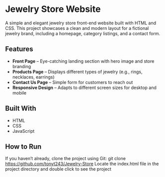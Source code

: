 #  Jewelry Store Website

A simple and elegant jewelry store front-end website built with HTML and CSS. This project showcases a clean and modern layout for a fictional jewelry brand, including a homepage, category listings, and a contact form.

##  Features

- **Front Page** – Eye-catching landing section with hero image and store branding
- **Products Page** – Displays different types of jewelry (e.g., rings, necklaces, earrings)
- **Contact Us Page** – Simple form for customers to reach out
- **Responsive Design** – Adapts to different screen sizes for desktop and mobile

##  Built With

- HTML
- CSS
- JavaScript

##  How to Run
If you haven’t already, clone the project using Git: git clone https://github.com/tonyt243/Jewelry-Store
Locate the index.html file in the project directory and double click to see the project
